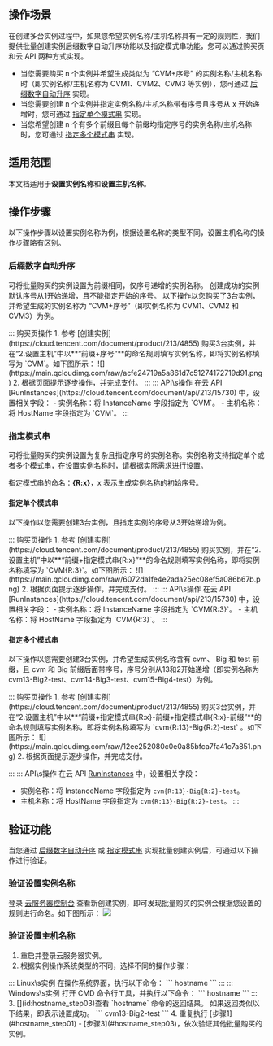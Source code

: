 ## 操作场景

在创建多台实例过程中，如果您希望实例名称/主机名称具有一定的规则性，我们提供批量创建实例后缀数字自动升序功能以及指定模式串功能，您可以通过购买页和云 API 两种方式实现。

- 当您需要购买 n 个实例并希望生成类似为 “CVM+序号” 的实例名称/主机名称时（即实例名称/主机名称为 CVM1、CVM2、CVM3 等实例），您可通过 [后缀数字自动升序](#AutoAscending) 实现。
- 当您需要创建 n 个实例并指定实例名称/主机名称带有序号且序号从 x 开始递增时，您可通过 [指定单个模式串](#SpecifySingleString) 实现。
- 当您希望创建 n 个有多个前缀且每个前缀均指定序号的实例名称/主机名称时，您可通过 [指定多个模式串](#SpecifyMultipleStrings) 实现。

## 适用范围

本文档适用于**设置实例名称**和**设置主机名称**。

## 操作步骤

<dx-alert infotype="explain" title="">
以下操作步骤以设置实例名称为例，根据设置名称的类型不同，设置主机名称的操作步骤略有区别。
</dx-alert>



### 后缀数字自动升序[](id:AutoAscending)

可将批量购买的实例设置为前缀相同，仅序号递增的实例名称。
<dx-alert infotype="notice" title="">
创建成功的实例默认序号从1开始递增，且不能指定开始的序号。
</dx-alert>
以下操作以您购买了3台实例，并希望生成的实例名称为 “CVM+序号”（即实例名称为 CVM1、CVM2 和 CVM3）为例。

<dx-tabs>
::: 购买页操作
1. 参考 [创建实例](https://cloud.tencent.com/document/product/213/4855) 购买3台实例，并在“2.设置主机”中以**“前缀+序号”**的命名规则填写实例名称，即将实例名称填写为 `CVM`。如下图所示：
![](https://main.qcloudimg.com/raw/acfe24719a5a861d7c51274172719d91.png)
2. 根据页面提示逐步操作，并完成支付。
:::
::: API\s操作
在云 API [RunInstances](https://cloud.tencent.com/document/api/213/15730) 中，设置相关字段：
- 实例名称：将 InstanceName 字段指定为 `CVM`。
- 主机名称：将 HostName 字段指定为 `CVM`。
:::
</dx-tabs>


### 指定模式串[](id:SpecifyStrings)

可将批量购买的实例设置为复杂且指定序号的实例名称。实例名称支持指定单个或者多个模式串，在设置实例名称时，请根据实际需求进行设置。

指定模式串的命名：**{R:x}**，x 表示生成实例名称的初始序号。


#### 指定单个模式串[](id:SpecifySingleString)

以下操作以您需要创建3台实例，且指定实例的序号从3开始递增为例。

<dx-tabs>
::: 购买页操作
1. 参考 [创建实例](https://cloud.tencent.com/document/product/213/4855) 购买实例，并在“2.设置主机”中以**“前缀+指定模式串{R:x}”**的命名规则填写实例名称，即将实例名称填写为 `CVM{R:3}`。如下图所示：
![](https://main.qcloudimg.com/raw/6072da1fe4e2ada25ec08ef5a086b67b.png)
2. 根据页面提示逐步操作，并完成支付。
:::
::: API\s操作
在云 API [RunInstances](https://cloud.tencent.com/document/api/213/15730) 中，设置相关字段：
- 实例名称：将 InstanceName 字段指定为 `CVM{R:3}`。
- 主机名称：将 HostName 字段指定为 `CVM{R:3}`。
:::
</dx-tabs>


#### 指定多个模式串[](id:SpecifyMultipleStrings)

以下操作以您需要创建3台实例，并希望生成实例名称含有 cvm、 Big 和 test 前缀，且 cvm 和 Big 前缀后面带序号，序号分别从13和2开始递增（即实例名称为 cvm13-Big2-test、cvm14-Big3-test、cvm15-Big4-test）为例。

<dx-tabs>
::: 购买页操作
1. 参考 [创建实例](https://cloud.tencent.com/document/product/213/4855) 购买3台实例，并在“2.设置主机”中以**“前缀+指定模式串{R:x}-前缀+指定模式串{R:x}-前缀”**的命名规则填写实例名称，即将实例名称填写为 `cvm{R:13}-Big{R:2}-test` 。如下图所示：
![](https://main.qcloudimg.com/raw/12ee252080c0e0a85bfca7fa41c7a851.png)
2. 根据页面提示逐步操作，并完成支付。

:::
::: API\s操作
在云 API [RunInstances](https://cloud.tencent.com/document/api/213/15730) 中，设置相关字段：
- 实例名称：将 InstanceName 字段指定为 `cvm{R:13}-Big{R:2}-test`。
- 主机名称：将 HostName 字段指定为 `cvm{R:13}-Big{R:2}-test`。
:::
</dx-tabs>


## 验证功能
当您通过 [后缀数字自动升序](#AutoAscending) 或 [指定模式串](#SpecifyStrings) 实现批量创建实例后，可通过以下操作进行验证。

### 验证设置实例名称
登录 [云服务器控制台](https://console.cloud.tencent.com/cvm/index) 查看新创建实例，即可发现批量购买的实例会根据您设置的规则进行命名。如下图所示：
![](https://main.qcloudimg.com/raw/a38f415d2a49c0b91d1103012b2819d8.png)

### 验证设置主机名称
1. [](id:hostname_step01)重启并登录云服务器实例。
2. 根据实例操作系统类型的不同，选择不同的操作步骤：
<dx-tabs>
::: Linux\s实例
在操作系统界面，执行以下命令：
```
hostname
```
:::
::: Windows\s实例
打开 CMD 命令行工具，并执行以下命令：
```
hostname
```
:::
</dx-tabs>
3. [](id:hostname_step03)查看 `hostname` 命令的返回结果。
如果返回类似以下结果，即表示设置成功。
```
cvm13-Big2-test
```
4. 重复执行 [步骤1](#hostname_step01) - [步骤3](#hostname_step03)，依次验证其他批量购买的实例。




